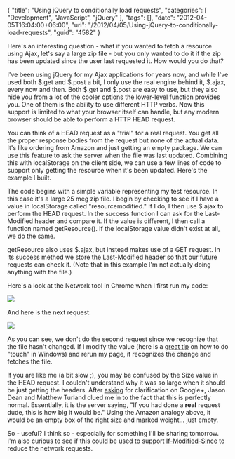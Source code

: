 {
	"title": "Using jQuery to conditionally load requests",
	"categories": [
		"Development",
		"JavaScript",
		"jQuery"
	],
	"tags": [],
	"date": "2012-04-05T16:04:00+06:00",
	"url": "/2012/04/05/Using-jQuery-to-conditionally-load-requests",
	"guid": "4582"
}

Here's an interesting question - what if you wanted to fetch a resource using Ajax, let's say a large zip file - but you only wanted to do it if the zip has been updated since the user last requested it. How would you do that?
<!--more-->
<p>

I've been using jQuery for my Ajax applications for years now, and while I've used both $.get and $.post a bit, I only use the real engine behind it, $.ajax, every now and then. Both $.get and $.post are easy to use, but they also hide you from a lot of the cooler options the lower-level function provides you. One of them is the ability to use different HTTP verbs. Now this support is limited to what your browser itself can handle, but any modern browser should be able to perform a HTTP HEAD request.

<p>

You can think of a HEAD request as a "trial" for a real request. You get all the proper response bodies from the request but none of the actual data. It's like ordering from Amazon and just getting an empty package. We can use this feature to ask the server when the file was last updated. Combining this with localStorage on the client side, we can use a few lines of code to support only getting the resource when it's been updated. Here's the example I built.

<p>

<script src="https://gist.github.com/2313466.js"></script>

<p>

The code begins with a simple variable representing my test resource. In this case it's a large 25 meg zip file. I begin by checking to see if I have a value in localStorage called "resourcemodified." If I do, I then use $.ajax to perform the HEAD request. In the success function I can ask for the Last-Modified header and compare it. If the value is different, I then call a function named getResource(). If the localStorage value didn't exist at all, we do the same.

<p>

getResource also uses $.ajax, but instead makes use of a GET request. In its success method we store the Last-Modified header so that our future requests can check it. (Note that in this example I'm not actually doing anything with the file.)

<p>

Here's a look at the Network tool in Chrome when I first run my code:

<p>

<img src="http://static.raymondcamden.com/images/ScreenClip67.png" />

<p>

And here is the next request:

<p>

<img src="http://static.raymondcamden.com/images/ScreenClip68.png" />

<p>

As you can see, we don't do the second request since we recognize that the file hasn't changed. If I modify the value (here is a <a href="http://stackoverflow.com/questions/51435/windows-version-of-the-unix-touch-command">great tip</a> on how to do "touch" in Windows) and rerun my page, it recognizes the change and fetches the file.

<p>

If you are like me (a bit slow ;), you may be confused by the Size value in the HEAD request. I couldn't understand why it was so large when it should be just getting the headers. After <a href="https://plus.google.com/115106614688778962135/posts/UKRamt7saKU">asking</a> for clarification on Google+, Jason Dean and Matthew Turland clued me in to the fact that this is perfectly normal. Essentially, it is the server saying, "If you had done a <b>real</b> request dude, this is how big it would be." Using the Amazon analogy above, it would be an empty box of the right size and marked weight... just empty. 

<p>

So - useful? I think so - especially for something I'll be sharing tomorrow. I'm also curious to see if this could be used to support <a href="http://www.petefreitag.com/item/236.cfm">If-Modified-Since</a> to reduce the network requests.